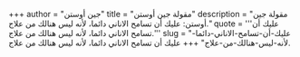 +++
author = "جين أوستن"
title = "مقولة جين أوستن"
description = "مقولة جين أوستن: عليك أن تسامح الاناني دائما، لأنه ليس هنالك من علاج."
quote = '''عليك أن تسامح الاناني دائما، لأنه ليس هنالك من علاج.'''
slug = "عليك-أن-تسامح-الاناني-دائما-لأنه-ليس-هنالك-من-علاج"
+++
عليك أن تسامح الاناني دائما، لأنه ليس هنالك من علاج.
